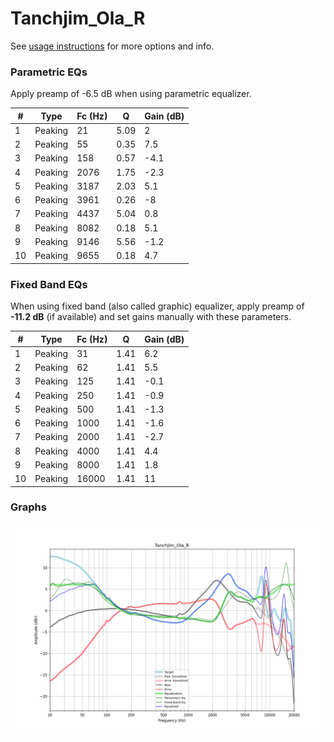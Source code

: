 # Tanchjim_Ola_R
See [usage instructions](https://github.com/jaakkopasanen/AutoEq#usage) for more options and info.

### Parametric EQs
Apply preamp of -6.5 dB when using parametric equalizer.

|   # | Type    |   Fc (Hz) |    Q |   Gain (dB) |
|-----|---------|-----------|------|-------------|
|   1 | Peaking |        21 | 5.09 |         2   |
|   2 | Peaking |        55 | 0.35 |         7.5 |
|   3 | Peaking |       158 | 0.57 |        -4.1 |
|   4 | Peaking |      2076 | 1.75 |        -2.3 |
|   5 | Peaking |      3187 | 2.03 |         5.1 |
|   6 | Peaking |      3961 | 0.26 |        -8   |
|   7 | Peaking |      4437 | 5.04 |         0.8 |
|   8 | Peaking |      8082 | 0.18 |         5.1 |
|   9 | Peaking |      9146 | 5.56 |        -1.2 |
|  10 | Peaking |      9655 | 0.18 |         4.7 |

### Fixed Band EQs
When using fixed band (also called graphic) equalizer, apply preamp of **-11.2 dB** (if available) and set gains manually with these parameters.

|   # | Type    |   Fc (Hz) |    Q |   Gain (dB) |
|-----|---------|-----------|------|-------------|
|   1 | Peaking |        31 | 1.41 |         6.2 |
|   2 | Peaking |        62 | 1.41 |         5.5 |
|   3 | Peaking |       125 | 1.41 |        -0.1 |
|   4 | Peaking |       250 | 1.41 |        -0.9 |
|   5 | Peaking |       500 | 1.41 |        -1.3 |
|   6 | Peaking |      1000 | 1.41 |        -1.6 |
|   7 | Peaking |      2000 | 1.41 |        -2.7 |
|   8 | Peaking |      4000 | 1.41 |         4.4 |
|   9 | Peaking |      8000 | 1.41 |         1.8 |
|  10 | Peaking |     16000 | 1.41 |        11   |

### Graphs
![](./Tanchjim_Ola_R.png)
